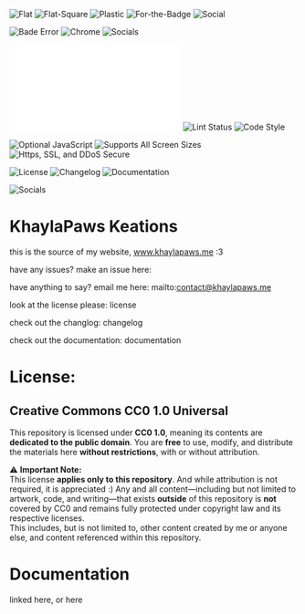 ![Flat](https://badgen.net/github/last-commit/khaylapaws/kreations?style=flat)
![Flat-Square](https://badgen.net/github/last-commit/khaylapaws/kreations?style=flat-square)
![Plastic](https://badgen.net/github/last-commit/khaylapaws/kreations?style=plastic)
![For-the-Badge](https://badgen.net/github/last-commit/khaylapaws/kreations?style=for-the-badge)
![Social](https://badgen.net/github/last-commit/khaylapaws/kreations?style=social)

![Bade Error](https://img.shields.io/badge/Firefox-✓-green)
![Chrome](https://img.shields.io/badge/Chrome-✓-green)
![Socials](https://img.shields.io/badge/www.khaylapaws.com-🔗-green)

![Last Commit](src/update.md)
![Lint Status](https://github.com/your-username/your-repo/actions/workflows/lint.yml/badge.svg)
![Code Style](https://github.com/your-username/your-repo/actions/workflows/code-style.yml/badge.svg)

![Optional JavaScript](https://github.com/your-username/your-repo/actions/workflows/code-style.yml/badge.svg)
![Supports All Screen Sizes](https://github.com/your-username/your-repo/actions/workflows/code-style.yml/badge.svg)
![Https, SSL, and DDoS Secure](https://github.com/your-username/your-repo/actions/workflows/code-style.yml/badge.svg)

![License](https://github.com/your-username/your-repo/actions/workflows/code-style.yml/badge.svg)
![Changelog](https://github.com/your-username/your-repo/actions/workflows/code-style.yml/badge.svg)
![Documentation](https://github.com/your-username/your-repo/actions/workflows/code-style.yml/badge.svg)

![Socials](https://github.com/your-username/your-repo/actions/workflows/code-style.yml/badge.svg)

# KhaylaPaws Keations
this is the source of my website, www.khaylapaws.me :3

have any issues? make an issue here:

have anything to say? email me here: mailto:contact@khaylapaws.me

look at the license please: license

check out the changlog: changelog

check out the documentation: documentation

# License: 

## Creative Commons CC0 1.0 Universal

This repository is licensed under **CC0 1.0**, meaning its contents are **dedicated to the public domain**.
You are **free** to use, modify, and distribute the materials here **without restrictions**, with or without attribution.

⚠️ **Important Note:**  
This license **applies only to this repository**. And while attribution is not required, it is appreciated :)
Any and all content—including but not limited to artwork, code, and writing—that exists **outside** of this repository is **not** covered by CC0 and remains fully protected under copyright law and its respective licenses.  
This includes, but is not limited to, other content created by me or anyone else, and content referenced within this repository.


# Documentation

linked here, or here
